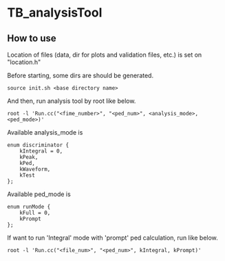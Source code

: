 # TB_analysisTool
## How to use
Location of files (data, dir for plots and validation files, etc.) is set on "location.h"

Before starting, some dirs are should be generated.
```
source init.sh <base directory name>
```

And then, run analysis tool by root like below.
```
root -l 'Run.cc("<fime_number>", "<ped_num>", <analysis_mode>, <ped_mode>)'
```

Available analysis_mode is
```
enum discriminator {
	kIntegral = 0,
	kPeak,
	kPed,
	kWaveform,
	kTest
};
```

Available ped_mode is
```
enum runMode {
	kFull = 0,
	kPrompt
};
```

If want to run 'Integral' mode with 'prompt' ped calculation, run like below.
```
root -l 'Run.cc("<file_num>", "<ped_num>", kIntegral, kPrompt)'
```
